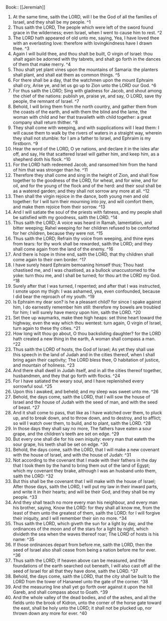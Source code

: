  Book:: [[Jeremiah]]
 1. At the same time, saith the LORD, will I be the God of all the families of Israel, and they shall be my people. ^1
 2. Thus saith the LORD, The people which were left of the sword found grace in the wilderness; even Israel, when I went to cause him to rest. ^2
 3. The LORD hath appeared of old unto me, saying, Yea, I have loved thee with an everlasting love: therefore with lovingkindness have I drawn thee. ^3
 4. Again I will build thee, and thou shalt be built, O virgin of Israel: thou shalt again be adorned with thy tabrets, and shalt go forth in the dances of them that make merry. ^4
 5. Thou shalt yet plant vines upon the mountains of Samaria: the planters shall plant, and shall eat them as common things. ^5
 6. For there shall be a day, that the watchmen upon the mount Ephraim shall cry, Arise ye, and let us go up to Zion unto the LORD our God. ^6
 7. For thus saith the LORD; Sing with gladness for Jacob, and shout among the chief of the nations: publish ye, praise ye, and say, O LORD, save thy people, the remnant of Israel. ^7
 8. Behold, I will bring them from the north country, and gather them from the coasts of the earth, and with them the blind and the lame, the woman with child and her that travaileth with child together: a great company shall return thither. ^8
 9. They shall come with weeping, and with supplications will I lead them: I will cause them to walk by the rivers of waters in a straight way, wherein they shall not stumble: for I am a father to Israel, and Ephraim is my firstborn. ^9
 10. Hear the word of the LORD, O ye nations, and declare it in the isles afar off, and say, He that scattered Israel will gather him, and keep him, as a shepherd doth his flock. ^10
 11. For the LORD hath redeemed Jacob, and ransomed him from the hand of him that was stronger than he. ^11
 12. Therefore they shall come and sing in the height of Zion, and shall flow together to the goodness of the LORD, for wheat, and for wine, and for oil, and for the young of the flock and of the herd: and their soul shall be as a watered garden; and they shall not sorrow any more at all. ^12
 13. Then shall the virgin rejoice in the dance, both young men and old together: for I will turn their mourning into joy, and will comfort them, and make them rejoice from their sorrow. ^13
 14. And I will satiate the soul of the priests with fatness, and my people shall be satisfied with my goodness, saith the LORD. ^14
 15. Thus saith the LORD; A voice was heard in Ramah, lamentation, and bitter weeping; Rahel weeping for her children refused to be comforted for her children, because they were not. ^15
 16. Thus saith the LORD; Refrain thy voice from weeping, and thine eyes from tears: for thy work shall be rewarded, saith the LORD; and they shall come again from the land of the enemy. ^16
 17. And there is hope in thine end, saith the LORD, that thy children shall come again to their own border. ^17
 18. I have surely heard Ephraim bemoaning himself thus; Thou hast chastised me, and I was chastised, as a bullock unaccustomed to the yoke: turn thou me, and I shall be turned; for thou art the LORD my God. ^18
 19. Surely after that I was turned, I repented; and after that I was instructed, I smote upon my thigh: I was ashamed, yea, even confounded, because I did bear the reproach of my youth. ^19
 20. Is Ephraim my dear son? is he a pleasant child? for since I spake against him, I do earnestly remember him still: therefore my bowels are troubled for him; I will surely have mercy upon him, saith the LORD. ^20
 21. Set thee up waymarks, make thee high heaps: set thine heart toward the highway, even the way which thou wentest: turn again, O virgin of Israel, turn again to these thy cities. ^21
 22. How long wilt thou go about, O thou backsliding daughter? for the LORD hath created a new thing in the earth, A woman shall compass a man. ^22
 23. Thus saith the LORD of hosts, the God of Israel; As yet they shall use this speech in the land of Judah and in the cities thereof, when I shall bring again their captivity; The LORD bless thee, O habitation of justice, and mountain of holiness. ^23
 24. And there shall dwell in Judah itself, and in all the cities thereof together, husbandmen, and they that go forth with flocks. ^24
 25. For I have satiated the weary soul, and I have replenished every sorrowful soul. ^25
 26. Upon this I awaked, and beheld; and my sleep was sweet unto me. ^26
 27. Behold, the days come, saith the LORD, that I will sow the house of Israel and the house of Judah with the seed of man, and with the seed of beast. ^27
 28. And it shall come to pass, that like as I have watched over them, to pluck up, and to break down, and to throw down, and to destroy, and to afflict; so will I watch over them, to build, and to plant, saith the LORD. ^28
 29. In those days they shall say no more, The fathers have eaten a sour grape, and the children's teeth are set on edge. ^29
 30. But every one shall die for his own iniquity: every man that eateth the sour grape, his teeth shall be set on edge. ^30
 31. Behold, the days come, saith the LORD, that I will make a new covenant with the house of Israel, and with the house of Judah: ^31
 32. Not according to the covenant that I made with their fathers in the day that I took them by the hand to bring them out of the land of Egypt; which my covenant they brake, although I was an husband unto them, saith the LORD: ^32
 33. But this shall be the covenant that I will make with the house of Israel; After those days, saith the LORD, I will put my law in their inward parts, and write it in their hearts; and will be their God, and they shall be my people. ^33
 34. And they shall teach no more every man his neighbour, and every man his brother, saying, Know the LORD: for they shall all know me, from the least of them unto the greatest of them, saith the LORD: for I will forgive their iniquity, and I will remember their sin no more. ^34
 35. Thus saith the LORD, which giveth the sun for a light by day, and the ordinances of the moon and of the stars for a light by night, which divideth the sea when the waves thereof roar; The LORD of hosts is his name: ^35
 36. If those ordinances depart from before me, saith the LORD, then the seed of Israel also shall cease from being a nation before me for ever. ^36
 37. Thus saith the LORD; If heaven above can be measured, and the foundations of the earth searched out beneath, I will also cast off all the seed of Israel for all that they have done, saith the LORD. ^37
 38. Behold, the days come, saith the LORD, that the city shall be built to the LORD from the tower of Hananeel unto the gate of the corner. ^38
 39. And the measuring line shall yet go forth over against it upon the hill Gareb, and shall compass about to Goath. ^39
 40. And the whole valley of the dead bodies, and of the ashes, and all the fields unto the brook of Kidron, unto the corner of the horse gate toward the east, shall be holy unto the LORD; it shall not be plucked up, nor thrown down any more for ever. ^40
